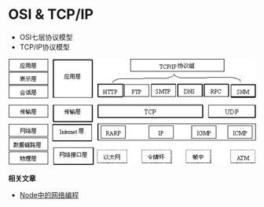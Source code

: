 # OSI & TCP/IP

* OSI七层协议模型
* TCP/IP协议模型

![osi & tcp/ip](../assert/osi.gif)


**相关文章**
* [Node中的网络编程](http://www.xingxin.me/posts/591d3745068eb96f0a91d5a2)